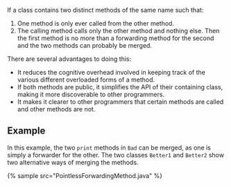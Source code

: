 If a class contains two distinct methods of the same name such that:

1. One method is only ever called from the other method.
1. The calling method calls only the other method and nothing else.
Then the first method is no more than a forwarding method for the second and the two methods can probably be merged.

There are several advantages to doing this:

* It reduces the cognitive overhead involved in keeping track of the various different overloaded forms of a method.
* If both methods are public, it simplifies the API of their containing class, making it more discoverable to other programmers.
* It makes it clearer to other programmers that certain methods are called and other methods are not.

## Example
In this example, the two `print` methods in `Bad` can be merged, as one is simply a forwarder for the other. The two classes `Better1` and `Better2` show two alternative ways of merging the methods.

{% sample src="PointlessForwardingMethod.java" %}
